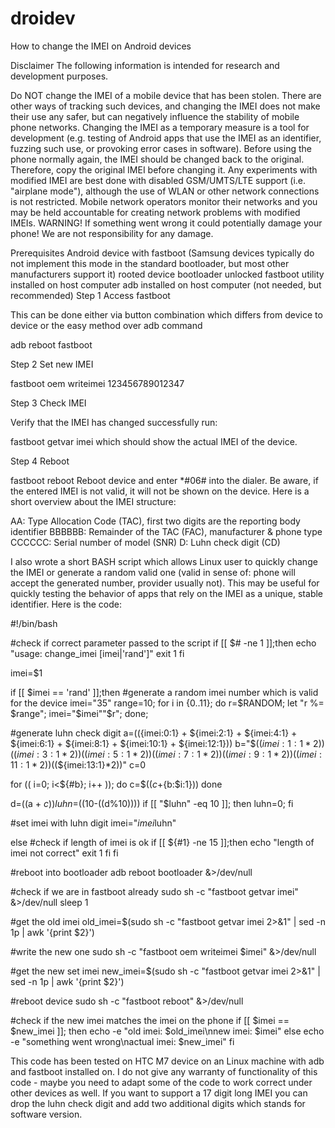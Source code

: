 # droidev

How to change the IMEI on Android devices

Disclaimer The following information is intended for research and development purposes.

Do NOT change the IMEI of a mobile device that has been stolen. There are other ways of tracking such devices, and changing the IMEI does not make their use any safer, but can negatively influence the stability of mobile phone networks.
Changing the IMEI as a temporary measure is a tool for development (e.g. testing of Android apps that use the IMEI as an identifier, fuzzing such use, or provoking error cases in software). Before using the phone normally again, the IMEI should be changed back to the original. Therefore, copy the original IMEI before changing it.
Any experiments with modified IMEI are best done with disabled GSM/UMTS/LTE support (i.e. "airplane mode"), although the use of WLAN or other network connections is not restricted. Mobile network operators monitor their networks and you may be held accountable for creating network problems with modified IMEIs.
WARNING! If something went wrong it could potentially damage your phone! We are not responsibility for any damage.

Prerequisites
Android device with fastboot (Samsung devices typically do not implement this mode in the standard bootloader, but most other manufacturers support it)
rooted device
bootloader unlocked
fastboot utility installed on host computer
adb installed on host computer (not needed, but recommended)
Step 1
Access fastboot

This can be done either via button combination which differs from device to device or the easy method over adb command

adb reboot fastboot
 

Step 2
Set new IMEI

fastboot oem writeimei 123456789012347
 

Step 3
Check IMEI

Verify that the IMEI has changed successfully run:

fastboot getvar imei
which should show the actual IMEI of the device.

 

Step 4
Reboot

fastboot reboot
Reboot device and enter *#06# into the dialer. Be aware, if the entered IMEI is not valid, it will not be shown on the device. Here is a short overview about the IMEI structure:

AA:	Type Allocation Code (TAC), first two digits are the reporting body identifier
BBBBBB:	Remainder of the TAC (FAC), manufacturer & phone type
CCCCCC:	Serial number of model (SNR)
D:	Luhn check digit (CD)
 

I also wrote a short BASH script which allows Linux user to quickly change the IMEI or generate a random valid one (valid in sense of: phone will accept the generated number, provider usually not). This may be useful for quickly testing the behavior of apps that rely on the IMEI as a unique, stable identifier. Here is the code:

#!/bin/bash


#check if correct parameter passed to the script
if [[ $# -ne 1 ]];then
  echo "usage: change_imei [imei|'rand']"
  exit 1
fi

imei=$1

if [[ $imei == 'rand' ]];then
  #generate a random imei number which is valid for the device
  imei="35"
  range=10;
  for i in {0..11}; do
    r=$RANDOM;
    let "r %= $range";
    imei="$imei""$r";
  done;

  #generate luhn check digit
  a=$((${imei:0:1} + ${imei:2:1} + ${imei:4:1} + ${imei:6:1} + ${imei:8:1} + ${imei:10:1} + ${imei:12:1}))
  b="$((${imei:1:1}*2))$((${imei:3:1}*2))$((${imei:5:1}*2))$((${imei:7:1}*2))$((${imei:9:1}*2))$((${imei:11:1}*2))$((${imei:13:1}*2))"
  c=0

  for (( i=0; i<${#b}; i++ )); do
    c=$(($c+${b:$i:1}))
  done

  d=$(($a + $c))
  luhn=$((10-$(($d%10))))
  if [[ "$luhn" -eq 10 ]]; then luhn=0; fi
  
  #set imei with luhn digit
  imei="$imei$luhn"

else
  #check if length of imei is ok
  if [[ ${#1} -ne 15 ]];then
    echo "length of imei not correct"
    exit 1
  fi
fi

#reboot into bootloader
adb reboot bootloader &>/dev/null

#check if we are in fastboot already
sudo sh -c "fastboot getvar imei" &>/dev/null
sleep 1

#get the old imei
old_imei=$(sudo sh -c "fastboot getvar imei 2>&1" | sed -n 1p | awk '{print $2}')

#write the new one
sudo sh -c "fastboot oem writeimei $imei" &>/dev/null

#get the new set imei
new_imei=$(sudo sh -c "fastboot getvar imei 2>&1" | sed -n 1p | awk '{print $2}')

#reboot device 
sudo sh -c "fastboot reboot" &>/dev/null

#check if the new imei matches the imei on the phone
if [[ $imei == $new_imei ]]; then
  echo -e "old imei: $old_imei\nnew imei: $imei"
else
  echo -e "something went wrong\nactual imei: $new_imei"
fi

This code has been tested on HTC M7 device on an Linux machine with adb and fastboot installed on. I do not give any warranty of functionality of this code - maybe you need to adapt some of the code to work correct under other devices as well. If you want to support a 17 digit long IMEI you can drop the luhn check digit and add two additional digits which stands for software version.
